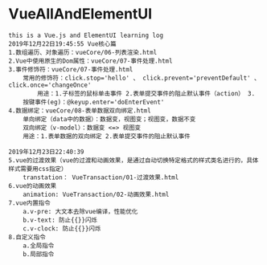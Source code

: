 # VueAllAndElementUI
    this is a Vue.js and ElementUI learning log
    2019年12月22日19:45:55 Vue核心篇
    1.数组遍历、对象遍历：vueCore/06-列表渲染.html
    2.Vue中使用原生的Dom属性：vueCore/07-事件处理.html
    3.事件修饰符：vueCore/07-事件处理.html
        常用的修饰符：click.stop='hello' 、 click.prevent='preventDefault' 、 click.once='changeOnce'
            用途：1.子标签的鼠标单击事件 2.表单提交事件的阻止默认事件（action） 3.
        按键事件(eg)：@keyup.enter='doEnterEvent'
    4.数据绑定：vueCore/08-表单数据双向绑定.html
        单向绑定（data中的数据）：数据变，视图变；视图变，数据不变
        双向绑定（v-model）：数据变 <=> 视图变
        用途：1.表单数据的双向绑定 2.表单提交事件的阻止默认事件
    
    2019年12月23日22:40:39
    5.vue的过渡效果（vue的过渡和动画效果，是通过自动切换特定格式的样式类名进行的，具体样式需要用css指定）
        transtation： VueTransaction/01-过渡效果.html
    6.vue的动画效果
        animation: VueTransaction/02-动画效果.html
    7.vue内置指令
        a.v-pre: 大文本去除vue编译，性能优化
        b.v-text: 防止{{}}闪烁
        c.v-clock: 防止{{}}闪烁
    8.自定义指令
        a.全局指令
        b.局部指令


